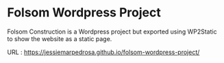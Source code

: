 # Folsom Wordpress Project

Folsom Construction is a Wordpress project but exported using WP2Static to show the website as a static page.

URL : https://jessiemarpedrosa.github.io/folsom-wordpress-project/
